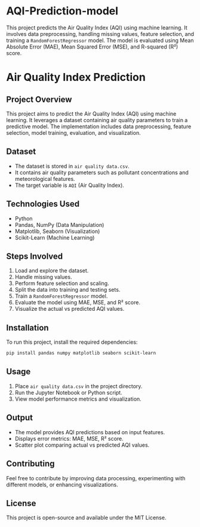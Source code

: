 # AQI-Prediction-model
This project predicts the Air Quality Index (AQI) using machine learning. It involves data preprocessing, handling missing values, feature selection, and training a `RandomForestRegressor` model. The model is evaluated using Mean Absolute Error (MAE), Mean Squared Error (MSE), and R-squared (R²) score.
# Air Quality Index Prediction

## Project Overview
This project aims to predict the Air Quality Index (AQI) using machine learning. It leverages a dataset containing air quality parameters to train a predictive model. The implementation includes data preprocessing, feature selection, model training, evaluation, and visualization.

## Dataset
- The dataset is stored in `air quality data.csv`.
- It contains air quality parameters such as pollutant concentrations and meteorological features.
- The target variable is `AQI` (Air Quality Index).

## Technologies Used
- Python
- Pandas, NumPy (Data Manipulation)
- Matplotlib, Seaborn (Visualization)
- Scikit-Learn (Machine Learning)

## Steps Involved
1. Load and explore the dataset.
2. Handle missing values.
3. Perform feature selection and scaling.
4. Split the data into training and testing sets.
5. Train a `RandomForestRegressor` model.
6. Evaluate the model using MAE, MSE, and R² score.
7. Visualize the actual vs predicted AQI values.

## Installation
To run this project, install the required dependencies:
```sh
pip install pandas numpy matplotlib seaborn scikit-learn
```

## Usage
1. Place `air quality data.csv` in the project directory.
2. Run the Jupyter Notebook or Python script.
3. View model performance metrics and visualization.

## Output
- The model provides AQI predictions based on input features.
- Displays error metrics: MAE, MSE, R² score.
- Scatter plot comparing actual vs predicted AQI values.

## Contributing
Feel free to contribute by improving data processing, experimenting with different models, or enhancing visualizations.

## License
This project is open-source and available under the MIT License.

